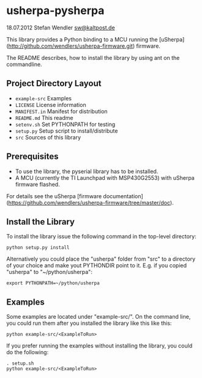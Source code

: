 usherpa-pysherpa
================
18.07.2012 Stefan Wendler
sw@kaltpost.de

This library provides a Python binding to a MCU running the [uSherpa] (http://github.com/wendlers/usherpa-firmware.git) firmware.

The README describes, how to install the library by using ant on the commandline. 


Project Directory Layout
------------------------

* `example-src`		Examples
* `LICENSE`			License information 
* `MANIFEST.in`		Manifest for distribution
* `README.md`		This readme
* `setenv.sh`		Set PYTHONPATH for testing
* `setup.py`		Setup script to install/distribute
* `src`				Sources of this library


Prerequisites
-------------

* To use the library, the pyserial library has to be installed. 
* A MCU (currently the TI Launchpad with MSP430G2553) with uSherpa firmware flashed.

For details see the uSherpa [firmware documentation] (https://github.com/wendlers/usherpa-firmware/tree/master/doc).  


Install the Library
-------------------

To install the library issue the following command in the top-level directory:

	python setup.py install

Alternatively you could place the "usherpa" folder from "src" to a directory of
your choice and make yout PYTHONDIR point to it. E.g. if you copied "usherpa"
to "~/python/usherpa":

	export PYTHONPATH=~/python/usherpa


Examples
--------

Some examples are located under "example-src/". On the command line, 
you could run them after you installed the library like this like this:

	python example-src/<ExampleToRun>

If you prefer running the examples without installing the library, you 
could do the following:

	. setup.sh
	python example-src/<ExampleToRun>
